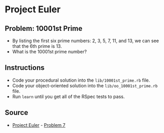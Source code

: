 
# Project Euler

## Problem: 10001st Prime
- By listing the first six prime numbers: 2, 3, 5, 7, 11, and 13, we can see that the 6th prime is 13.
- What is the 10001st prime number?

## Instructions
- Code your procedural solution into the `lib/10001st_prime.rb` file.
- Code your object-oriented solution into the `lib/oo_10001st_prime.rb` file.
- Run `learn` until you get all of the RSpec tests to pass.

## Source
- [Project Euler](https://projecteuler.net/) - [Problem 7](https://projecteuler.net/problem=7)
